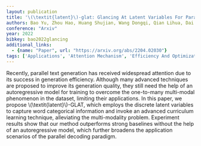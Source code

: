 ```yaml
---
layout: publication
title: '\(\textit{latent}\)-glat: Glancing At Latent Variables For Parallel Text Generation'
authors: Bao Yu, Zhou Hao, Huang Shujian, Wang Dongqi, Qian Lihua, Dai Xinyu, Chen Jiajun, Li Lei
conference: "Arxiv"
year: 2022
bibkey: bao2022glancing
additional_links:
  - {name: "Paper", url: "https://arxiv.org/abs/2204.02030"}
tags: ['Applications', 'Attention Mechanism', 'Efficiency And Optimization', 'GPT', 'Language Modeling', 'Model Architecture', 'Pretraining Methods', 'Training Techniques']
---
```

Recently, parallel text generation has received widespread attention due to
its success in generation efficiency. Although many advanced techniques are
proposed to improve its generation quality, they still need the help of an
autoregressive model for training to overcome the one-to-many multi-modal
phenomenon in the dataset, limiting their applications. In this paper, we
propose \\(\textit\{latent\}\\)-GLAT, which employs the discrete latent variables to
capture word categorical information and invoke an advanced curriculum learning
technique, alleviating the multi-modality problem. Experiment results show that
our method outperforms strong baselines without the help of an autoregressive
model, which further broadens the application scenarios of the parallel
decoding paradigm.
